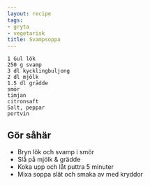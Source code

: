 ```yaml
---
layout: recipe
tags:
- gryta
- vegetarisk
title: Svampsoppa
---
```



```
1 Gul lök
250 g svamp
3 dl kycklingbuljong
2 dl mjölk
1.5 dl grädde
smör
timjan
citronsaft
Salt, peppar
portvin
```

## Gör såhär
* Bryn lök och svamp i smör
* Slå på mjölk & grädde
* Koka upp och låt puttra 5 minuter
* Mixa soppa slät och smaka av med kryddor
